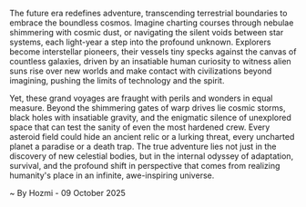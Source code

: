 
The future era redefines adventure, transcending terrestrial boundaries to embrace the boundless cosmos. Imagine charting courses through nebulae shimmering with cosmic dust, or navigating the silent voids between star systems, each light-year a step into the profound unknown. Explorers become interstellar pioneers, their vessels tiny specks against the canvas of countless galaxies, driven by an insatiable human curiosity to witness alien suns rise over new worlds and make contact with civilizations beyond imagining, pushing the limits of technology and the spirit.

Yet, these grand voyages are fraught with perils and wonders in equal measure. Beyond the shimmering gates of warp drives lie cosmic storms, black holes with insatiable gravity, and the enigmatic silence of unexplored space that can test the sanity of even the most hardened crew. Every asteroid field could hide an ancient relic or a lurking threat, every uncharted planet a paradise or a death trap. The true adventure lies not just in the discovery of new celestial bodies, but in the internal odyssey of adaptation, survival, and the profound shift in perspective that comes from realizing humanity's place in an infinite, awe-inspiring universe.

~ By Hozmi - 09 October 2025

